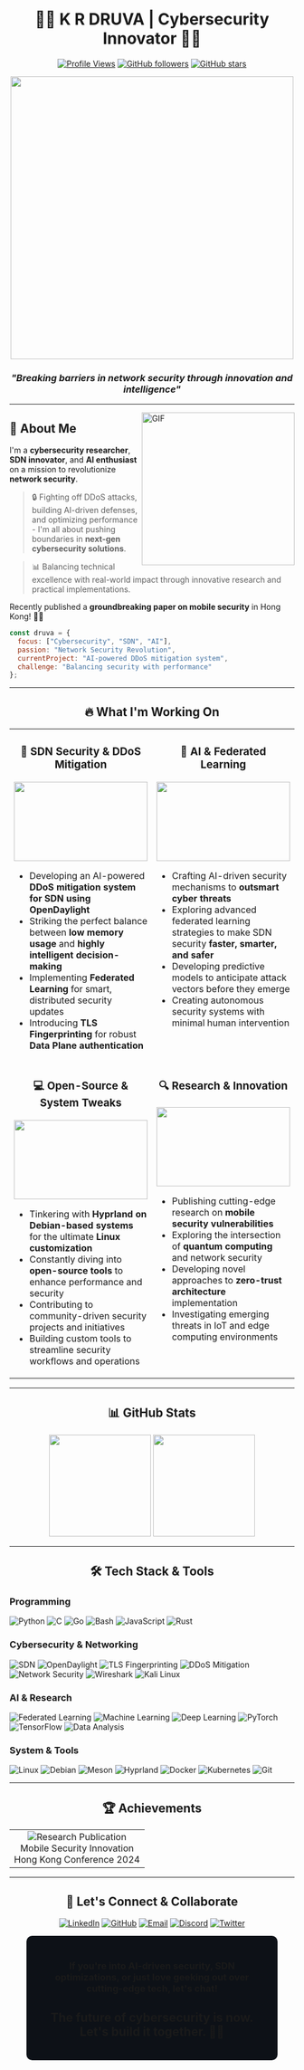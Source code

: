 <div align="center">
  
# 👨‍💻 K R DRUVA | Cybersecurity Innovator 👨‍💻

[![Profile Views](https://komarev.com/ghpvc/?username=K-R-DRUVA&color=blueviolet&style=for-the-badge)](https://github.com/K-R-DRUVA)
[![GitHub followers](https://img.shields.io/github/followers/K-R-DRUVA?style=for-the-badge&color=orange)](https://github.com/K-R-DRUVA?tab=followers)
[![GitHub stars](https://img.shields.io/github/stars/K-R-DRUVA?style=for-the-badge&color=yellow)](https://github.com/K-R-DRUVA?tab=stars)

<img src="https://media.giphy.com/media/xT9IgzoKnwFNmISR8I/giphy.gif" width="500px">

<div background-color="#0d1117" padding="20px" border-radius="10px" width="80%">
  <h3><i>"Breaking barriers in network security through innovation and intelligence"</i></h3>
</div>

</div>

---

<img align="right" height="270px" alt="GIF" src="https://media.giphy.com/media/3oKIPEqDGUULpEU0aQ/giphy.gif" />

## 🚀 About Me

I'm a **cybersecurity researcher**, **SDN innovator**, and **AI enthusiast** on a mission to revolutionize **network security**. 

> 🔒 Fighting off DDoS attacks, building AI-driven defenses, and optimizing performance - I'm all about pushing boundaries in **next-gen cybersecurity solutions**.

> 📊 Balancing technical excellence with real-world impact through innovative research and practical implementations.

Recently published a **groundbreaking paper on mobile security** in Hong Kong! 📜✨

```javascript
const druva = {
  focus: ["Cybersecurity", "SDN", "AI"],
  passion: "Network Security Revolution",
  currentProject: "AI-powered DDoS mitigation system",
  challenge: "Balancing security with performance"
};
```

---

<div align="center">
  
## 🔥 What I'm Working On

</div>

<table>
  <tr>
    <td width="50%" valign="top">
      <h3 align="center">🚦 SDN Security & DDoS Mitigation</h3>
      <img src="https://media.giphy.com/media/l2SpUepuM4qgdzbeU/giphy.gif" width="100%" height="140px">
      <ul>
        <li>Developing an AI-powered <b>DDoS mitigation system for SDN using OpenDaylight</b></li>
        <li>Striking the perfect balance between <b>low memory usage</b> and <b>highly intelligent decision-making</b></li>
        <li>Implementing <b>Federated Learning</b> for smart, distributed security updates</li>
        <li>Introducing <b>TLS Fingerprinting</b> for robust <b>Data Plane authentication</b></li>
      </ul>
    </td>
    <td width="50%" valign="top">
      <h3 align="center">🤖 AI & Federated Learning</h3>
      <img src="https://media.giphy.com/media/l46CbZ7KWEhN1oci4/giphy.gif" width="100%" height="140px">
      <ul>
        <li>Crafting AI-driven security mechanisms to <b>outsmart cyber threats</b></li>
        <li>Exploring advanced federated learning strategies to make SDN security <b>faster, smarter, and safer</b></li>
        <li>Developing predictive models to anticipate attack vectors before they emerge</li>
        <li>Creating autonomous security systems with minimal human intervention</li>
      </ul>
    </td>
  </tr>
  <tr>
    <td width="50%" valign="top">
      <h3 align="center">💻 Open-Source & System Tweaks</h3>
      <img src="https://media.giphy.com/media/26tn33aiTi1jkl6H6/giphy.gif" width="100%" height="140px">
      <ul>
        <li>Tinkering with <b>Hyprland on Debian-based systems</b> for the ultimate <b>Linux customization</b></li>
        <li>Constantly diving into <b>open-source tools</b> to enhance performance and security</li>
        <li>Contributing to community-driven security projects and initiatives</li>
        <li>Building custom tools to streamline security workflows and operations</li>
      </ul>
    </td>
    <td width="50%" valign="top">
      <h3 align="center">🔍 Research & Innovation</h3>
      <img src="https://media.giphy.com/media/3oKIPEqDGUULpEU0aQ/giphy.gif" width="100%" height="140px">
      <ul>
        <li>Publishing cutting-edge research on <b>mobile security vulnerabilities</b></li>
        <li>Exploring the intersection of <b>quantum computing</b> and network security</li>
        <li>Developing novel approaches to <b>zero-trust architecture</b> implementation</li>
        <li>Investigating emerging threats in IoT and edge computing environments</li>
      </ul>
    </td>
  </tr>
</table>

---

<div align="center">
  
## 📊 GitHub Stats

<img height="180em" src="https://github-readme-stats.vercel.app/api?username=K-R-DRUVA&show_icons=true&hide_border=true&theme=radical" />
<img height="180em" src="https://github-readme-stats.vercel.app/api/top-langs/?username=K-R-DRUVA&exclude_repo=KNN-Image-Classification&show_icons=true&hide_border=true&layout=compact&langs_count=8&theme=radical"/>

</div>

---

<div align="center">
  
## 🛠️ Tech Stack & Tools

</div>

### Programming
![Python](https://img.shields.io/badge/-Python-3776AB?style=for-the-badge&logo=python&logoColor=white)
![C](https://img.shields.io/badge/-C-A8B9CC?style=for-the-badge&logo=c&logoColor=black)
![Go](https://img.shields.io/badge/-Go-00ADD8?style=for-the-badge&logo=go&logoColor=white)
![Bash](https://img.shields.io/badge/-Bash-4EAA25?style=for-the-badge&logo=gnu-bash&logoColor=white)
![JavaScript](https://img.shields.io/badge/-JavaScript-F7DF1E?style=for-the-badge&logo=javascript&logoColor=black)
![Rust](https://img.shields.io/badge/-Rust-000000?style=for-the-badge&logo=rust&logoColor=white)

### Cybersecurity & Networking
![SDN](https://img.shields.io/badge/-SDN-FF6F00?style=for-the-badge&logoColor=white)
![OpenDaylight](https://img.shields.io/badge/-OpenDaylight-2C3E50?style=for-the-badge)
![TLS Fingerprinting](https://img.shields.io/badge/-TLS%20Fingerprinting-006699?style=for-the-badge&logoColor=white)
![DDoS Mitigation](https://img.shields.io/badge/-DDoS%20Mitigation-CC0000?style=for-the-badge&logoColor=white)
![Network Security](https://img.shields.io/badge/-Network%20Security-333333?style=for-the-badge)
![Wireshark](https://img.shields.io/badge/-Wireshark-1679A7?style=for-the-badge&logo=wireshark&logoColor=white)
![Kali Linux](https://img.shields.io/badge/-Kali%20Linux-557C94?style=for-the-badge&logo=kali-linux&logoColor=white)

### AI & Research
![Federated Learning](https://img.shields.io/badge/-Federated%20Learning-8E44AD?style=for-the-badge&logoColor=white)
![Machine Learning](https://img.shields.io/badge/-Machine%20Learning-FF6F00?style=for-the-badge&logo=tensorflow&logoColor=white)
![Deep Learning](https://img.shields.io/badge/-Deep%20Learning-005571?style=for-the-badge)
![PyTorch](https://img.shields.io/badge/-PyTorch-EE4C2C?style=for-the-badge&logo=pytorch&logoColor=white)
![TensorFlow](https://img.shields.io/badge/-TensorFlow-FF6F00?style=for-the-badge&logo=tensorflow&logoColor=white)
![Data Analysis](https://img.shields.io/badge/-Data%20Analysis-4DB6AC?style=for-the-badge)

### System & Tools
![Linux](https://img.shields.io/badge/-Linux-FCC624?style=for-the-badge&logo=linux&logoColor=black)
![Debian](https://img.shields.io/badge/-Debian-A81D33?style=for-the-badge&logo=debian&logoColor=white)
![Meson](https://img.shields.io/badge/-Meson-007ACC?style=for-the-badge&logoColor=white)
![Hyprland](https://img.shields.io/badge/-Hyprland-1793D1?style=for-the-badge&logoColor=white)
![Docker](https://img.shields.io/badge/-Docker-2496ED?style=for-the-badge&logo=docker&logoColor=white)
![Kubernetes](https://img.shields.io/badge/-Kubernetes-326CE5?style=for-the-badge&logo=kubernetes&logoColor=white)
![Git](https://img.shields.io/badge/-Git-F05032?style=for-the-badge&logo=git&logoColor=white)

---

<div align="center">

## 🏆 Achievements

<table>
  <tr>
    <td align="center">
      <img src="https://img.shields.io/badge/-Research%20Publication-004D40?style=for-the-badge" alt="Research Publication">
      <br>
      Mobile Security Innovation
      <br>
      Hong Kong Conference 2024
    </td>
  </tr>
</table>

</div>

---

<div align="center">
  
## 🔗 Let's Connect & Collaborate

[![LinkedIn](https://img.shields.io/badge/LinkedIn-K--R--DRUVA-0077B5?style=for-the-badge&logo=linkedin)](https://www.linkedin.com/in/k-r-druva-4b5b2430a/)
[![GitHub](https://img.shields.io/badge/GitHub-K--R--DRUVA-181717?style=for-the-badge&logo=github)](https://github.com/K-R-DRUVA)
[![Email](https://img.shields.io/badge/Email-druvagayithri@example.com-D14836?style=for-the-badge&logo=gmail)](mailto:druvagayithri@example.com)
[![Discord](https://img.shields.io/badge/Discord-K--R--DRUVA%231234-5865F2?style=for-the-badge&logo=discord&logoColor=white)](https://discordapp.com/users/K-R-DRUVA#1234)
[![Twitter](https://img.shields.io/badge/Twitter-@K__R__DRUVA-1DA1F2?style=for-the-badge&logo=twitter&logoColor=white)](https://twitter.com/K_R_DRUVA)

<div align="center" style="background-color: #0d1117; padding: 20px; border-radius: 10px; width: 80%; margin: 0 auto;">
  <h3>If you're into <b>AI-driven security</b>, <b>SDN optimizations</b>, or just love geeking out over cutting-edge tech, let's chat!</h3>
  <h2><b>The future of cybersecurity is now. Let's build it together. 🚀🔥</b></h2>
</div>

</div>

